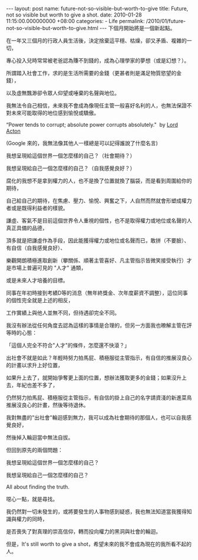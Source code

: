 --- layout: post name: future-not-so-visible-but-worth-to-give title: Future, not so visible but worth to give a shot. date: 2010-01-28 11:15:00.000000000 +08:00 categories: - Life permalink: /2010/01/future-not-so-visible-but-worth-to-give.html --- 下個月開始將是一個新起點。  
    
    
在一年又三個月的行政人員生活後，決定捨棄這平穩、枯燥，卻又矛盾、複雜的一切，  
    
專心投入兒時常常被老爸認為賺不到錢的，成為心理學家的夢想（或是幻想？）。  
    
所謂踏入社會工作，求的是生活所需要的金錢（更甚者則是滿足物質慾望的金錢），  
    
以及虛無飄渺卻令眾人仰望或唾棄的名聲與地位。  
    
我無法令自己相信，未來我不會成為像現任主管一般喜好名利的人，也無法保證不對未來可能取得的地位感到愉悅或驕傲。  
    
“Power tends to corrupt; absolute power corrupts absolutely."  by [Lord Acton](http://en.wikipedia.org/wiki/John_Dalberg-Acton,_1st_Baron_Acton)  
    
(Google 來的，我無法像其他人一樣總是可以記得誰說了什麼名言)  
    
我想呈現給這個世界一個怎麼樣的自己？（社會期待？）  
    
我想呈現給自己一個怎麼樣的自己？（自我感覺良好？）  
    
腐化的我想不是拿到權力的人，也不是換了位置就換了腦袋，而是看到周圍給你的期待，  
    
自己給自己的期待，在焦慮、壓力、愉悅、興奮之下，人自然而然就會形塑成權力者或是既得利益者的樣貌。  
    
謙虛、客氣不是目前這個世界令人重視的個性，也不是取得權力或地位或名聲的人真正具備的品德，  
    
頂多就是把謙虛作為手段，因此能獲得權力或地位或名聲而已，敢拼（不要臉）、有自信（自我感覺良好）、  
    
樂觀開朗積極進取創新（攀關係、順著主管喜好、凡主管指示皆微笑接受執行）才是市場上普遍可見的 "人才" 通類，  
    
或是未來人才培養的目標。  
    
    
同事在年初時接到考績D等的消息（無年終獎金、次年度薪資不調整），這位同事的個性完全就是上述的相反，  
    
工作實績上與他人並無不同，但待遇卻完全不同。  
    
我沒有辦法從任何角度去認為這樣的事情是合理的，但另一方面我也暸解主管在評等時的心態：  
    
「這個人完全不符合"人才"的條件，怎麼還不快滾？」  
    
出社會不就是如此？年輕時努力拍馬屁、積極服從主管指示，有自信的推展沒良心的計畫以求升上好位置，  
    
如果升上去了，就開始爭奪更上面的位置，想辦法獲取更多的金錢；如果沒升上去，年紀也差不多了，  
    
仍然努力拍馬屁、積極服從主管指示，有自信的掛上自己的名字請資淺的新進菜鳥推展沒良心的計畫，然後等待退休。  
    
    
我對無盡的"出社會"輪迴感到無力，我可以成為社會期待的那個人，也可以自我感覺良好，  
    
然後掉入輪迴當中無法自拔。  
    
但回到原先的兩個問題：  
    
我想呈現給這個世界一個怎麼樣的自己？  
    
我想呈現給自己一個怎麼樣的自己？  
    
All about finding the truth.  
    
噁心一點，就是尋找。  
    
我仍然對一切未發生的，或將要發生的人事物感到疑惑，我也無法知道當我獲得知識與權力的同時，  
    
是否喪失了對真理的崇高信仰，轉而投向權力的黑洞與社會的輪迴。  
    
但是，It's still worth to give a shot，希望未來的我不會成為現在的我所看不起的人。
